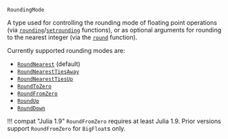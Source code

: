 ```
RoundingMode
```

A type used for controlling the rounding mode of floating point operations (via [`rounding`](@ref)/[`setrounding`](@ref) functions), or as optional arguments for rounding to the nearest integer (via the [`round`](@ref) function).

Currently supported rounding modes are:

  * [`RoundNearest`](@ref) (default)
  * [`RoundNearestTiesAway`](@ref)
  * [`RoundNearestTiesUp`](@ref)
  * [`RoundToZero`](@ref)
  * [`RoundFromZero`](@ref)
  * [`RoundUp`](@ref)
  * [`RoundDown`](@ref)

!!! compat "Julia 1.9"
    `RoundFromZero` requires at least Julia 1.9. Prior versions support `RoundFromZero` for `BigFloat`s only.

